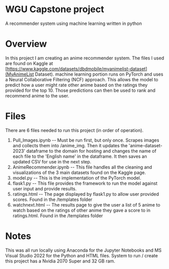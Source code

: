 # WGU Capstone project
A recommender system using machine learning written in python

# Overview
In this project I am creating an anime recommender system. The files I used are found on Kaggle at [https://www.kaggle.com/datasets/dbdmobile/myanimelist-dataset](MyAnimeList Dataset). machine learning portion runs on PyTorch and uses a Neural Collaborative Filtering (NCF) approach. This allows the model to predict how a user might rate other anime based on the ratings they provided for the top 10. Those predictions can then be used to rank and recommend anime to the user.

# Files
There are 6 files needed to run this project (in order of operation). 
1. Pull_Images.ipynb -- Must be run first, but only once. Scrapes images and collects them into /anime_img. Then it updates the 'anime-dataset-2023' dataframe to the domain for hosting and changes the name of each file to the 'English name' in the dataframe. It then saves an updated CSV for use in the next step.
2. AnimeRecommender.ipynb -- This file handles all the cleaning and visualizations of the 3 main datasets found on the Kaggle page.
3. model.py -- This is the implementation of the PyTorch model.
4. flask1.py -- This file provides the framework to run the model against user input and provide results.
5. ratings.html -- The page displayed by flask1.py to allow user provided scores. Found in the /templates folder
6. watchnext.html -- The results page to give the user a list of 5 anime to watch based on the ratings of other anime they gave a score to in ratings.html. Found in the /templates folder

# Notes
This was all run locally using Anaconda for the Jupyter Notebooks and MS Visual Studio 2022 for the Python and HTML files. System to run / create this project has a Nvidia 2070 Super and 32 GB ram. 
